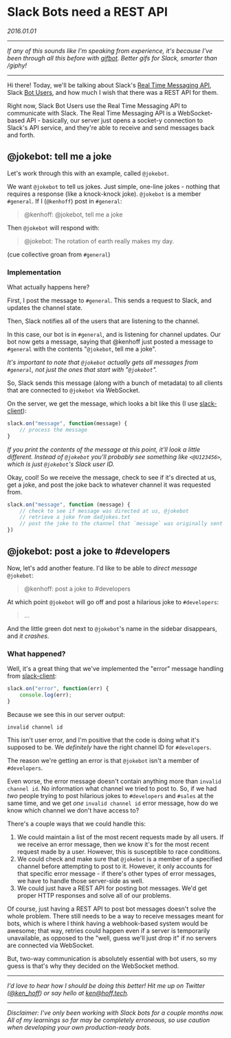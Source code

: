 # Slack Bots need a REST API
_2016.01.01_

--------------------------------------------------------------------------------

_If any of this sounds like I'm speaking from experience, it's because I've been through all this before with [gifbot](https://github.com/kenhoff/gifbot). Better gifs for Slack, smarter than /giphy!_

--------------------------------------------------------------------------------

Hi there! Today, we'll be talking about Slack's [Real Time Messaging API](https://api.slack.com/rtm), Slack [Bot Users](https://api.slack.com/bot-users), and how much I wish that there was a REST API for them.

Right now, Slack Bot Users use the Real Time Messaging API to communicate with Slack. The Real Time Messaging API is a WebSocket-based API - basically, our server just opens a socket-y connection to Slack's API service, and they're able to receive and send messages back and forth.

## @jokebot: tell me a joke
Let's work through this with an example, called `@jokebot`.

We want `@jokebot` to tell us jokes. Just simple, one-line jokes - nothing that requires a response (like a knock-knock joke). `@jokebot` is a member `#general`. If I (`@kenhoff`) post in `#general`:

> @kenhoff: @jokebot, tell me a joke

Then `@jokebot` will respond with:

> @jokebot: The rotation of earth really makes my day.

(cue collective groan from `#general`)

### Implementation
What actually happens here?

First, I post the message to `#general`. This sends a request to Slack, and updates the channel state.

Then, Slack notifies all of the users that are listening to the channel.

In this case, our bot is in `#general`, and is listening for channel updates. Our bot now gets a message, saying that @kenhoff just posted a message to `#general` with the contents "`@jokebot`, tell me a joke".

_It's important to note that `@jokebot` actually gets all messages from `#general`, not just the ones that start with "`@jokebot`"._

So, Slack sends this message (along with a bunch of metadata) to all clients that are connected to `@jokebot` via WebSocket.

On the server, we get the message, which looks a bit like this (I use [slack-client](https://github.com/slackhq/node-slack-client)):

```javascript
slack.on("message", function(message) {
    // process the message
}
```

_If you print the contents of the message at this point, it'll look a little different. Instead of `@jokebot` you'll probably see something like `<@U123456>`, which is just `@jokebot`'s Slack user ID._

Okay, cool! So we receive the message, check to see if it's directed at us, get a joke, and post the joke back to whatever channel it was requested from.

```javascript
slack.on("message", function (message) {
    // check to see if message was directed at us, @jokebot
    // retrieve a joke from dadjokes.txt
    // post the joke to the channel that `message` was originally sent from
})
```

## @jokebot: post a joke to #developers
Now, let's add another feature. I'd like to be able to _direct message_ `@jokebot`:

> @kenhoff: post a joke to #developers

At which point `@jokebot` will go off and post a hilarious joke to `#developers`:

> ...

And the little green dot next to `@jokebot`'s name in the sidebar disappears, and _it crashes_.

### What happened?
Well, it's a great thing that we've implemented the "error" message handling from [slack-client](https://github.com/slackhq/node-slack-client):

```javascript
slack.on("error", function(err) {
    console.log(err);
}
```

Because we see this in our server output:

```
invalid channel id
```

This isn't user error, and I'm positive that the code is doing what it's supposed to be. We _definitely_ have the right channel ID for `#developers`.

The reason we're getting an error is that `@jokebot` isn't a member of `#developers`.

Even worse, the error message doesn't contain anything more than `invalid channel id`. No information what channel we tried to post to. So, if we had _two_ people trying to post hilarious jokes to `#developers` and `#sales` at the same time, and we get _one_ `invalid channel id` error message, how do we know which channel we don't have access to?

There's a couple ways that we could handle this:
1. We could maintain a list of the most recent requests made by all users. If we receive an error message, then we know it's for the most recent request made by a user. However, this is susceptible to race conditions.
2. We could check and make sure that `@jokebot` is a member of a specified channel before attempting to post to it. However, it only accounts for that specific error message - if there's other types of error messages, we have to handle those server-side as well.
3. We could just have a REST API for posting bot messages. We'd get proper HTTP responses and solve all of our problems.

Of course, just having a REST API to post bot messages doesn't solve the whole problem. There still needs to be a way to receive messages meant for bots, which is where I think having a webhook-based system would be awesome; that way, retries could happen even if a server is temporarily unavailable, as opposed to the "well, guess we'll just drop it" if no servers are connected via WebSocket.

But, two-way communication is absolutely essential with bot users, so my guess is that's why they decided on the WebSocket method.

--------------------------------------------------------------------------------

_I'd love to hear how I should be doing this better! Hit me up on Twitter ([@ken_hoff](https://twitter.com/ken_hoff)) or say hello at [ken@hoff.tech](mailto:ken@hoff.tech)._

--------------------------------------------------------------------------------

_Disclaimer: I've only been working with Slack bots for a couple months now. All of my learnings so far may be completely erroneous, so use caution when developing your own production-ready bots._
